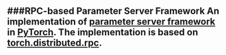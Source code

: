 ###RPC-based Parameter Server Framework
An implementation of [parameter server framework](https://www.usenix.org/system/files/conference/osdi14/osdi14-paper-li_mu.pdf) in [PyTorch](https://pytorch.org/).
The implementation is based on [torch.distributed.rpc](https://pytorch.org/docs/1.9.0/rpc.html).
---
